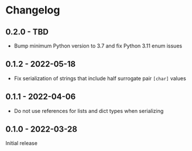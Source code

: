 # Changelog

## 0.2.0 - TBD

+ Bump minimum Python version to 3.7 and fix Python 3.11 enum issues

## 0.1.2 - 2022-05-18

+ Fix serialization of strings that include half surrogate pair `[char]` values

## 0.1.1 - 2022-04-06

+ Do not use references for lists and dict types when serializing

## 0.1.0 - 2022-03-28

Initial release
